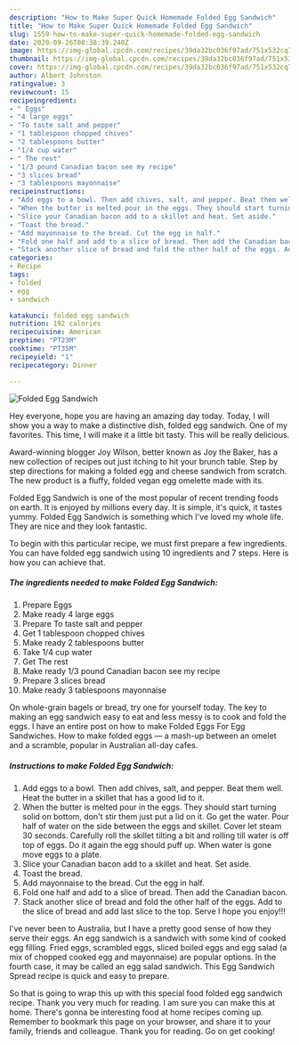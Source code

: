 ```yaml
---
description: "How to Make Super Quick Homemade Folded Egg Sandwich"
title: "How to Make Super Quick Homemade Folded Egg Sandwich"
slug: 1559-how-to-make-super-quick-homemade-folded-egg-sandwich
date: 2020-09-26T08:38:39.240Z
image: https://img-global.cpcdn.com/recipes/39da32bc036f97ad/751x532cq70/folded-egg-sandwich-recipe-main-photo.jpg
thumbnail: https://img-global.cpcdn.com/recipes/39da32bc036f97ad/751x532cq70/folded-egg-sandwich-recipe-main-photo.jpg
cover: https://img-global.cpcdn.com/recipes/39da32bc036f97ad/751x532cq70/folded-egg-sandwich-recipe-main-photo.jpg
author: Albert Johnston
ratingvalue: 3
reviewcount: 15
recipeingredient:
- " Eggs"
- "4 large eggs"
- "To taste salt and pepper"
- "1 tablespoon chopped chives"
- "2 tablespoons butter"
- "1/4 cup water"
- " The rest"
- "1/3 pound Canadian bacon see my recipe"
- "3 slices bread"
- "3 tablespoons mayonnaise"
recipeinstructions:
- "Add eggs to a bowl. Then add chives, salt, and pepper. Beat them well. Heat the butter in a skillet that has a good lid to it."
- "When the butter is melted pour in the eggs. They should start turning solid on bottom, don&#39;t stir them just put a lid on it. Go get the water. Pour half of water on the side between the eggs and skillet. Cover let steam 30 seconds. Carefully roll the skillet tilting a bit and rolling till water is off top of eggs. Do it again the egg should puff up. When water is gone move eggs to a plate."
- "Slice your Canadian bacon add to a skillet and heat. Set aside."
- "Toast the bread."
- "Add mayonnaise to the bread. Cut the egg in half."
- "Fold one half and add to a slice of bread. Then add the Canadian bacon."
- "Stack another slice of bread and fold the other half of the eggs. Add to the slice of bread and add last slice to the top. Serve I hope you enjoy!!!"
categories:
- Recipe
tags:
- folded
- egg
- sandwich

katakunci: folded egg sandwich 
nutrition: 192 calories
recipecuisine: American
preptime: "PT23M"
cooktime: "PT35M"
recipeyield: "1"
recipecategory: Dinner

---
```



![Folded Egg Sandwich](https://img-global.cpcdn.com/recipes/39da32bc036f97ad/751x532cq70/folded-egg-sandwich-recipe-main-photo.jpg)

Hey everyone, hope you are having an amazing day today. Today, I will show you a way to make a distinctive dish, folded egg sandwich. One of my favorites. This time, I will make it a little bit tasty. This will be really delicious.

Award-winning blogger Joy Wilson, better known as Joy the Baker, has a new collection of recipes out just itching to hit your brunch table. Step by step directions for making a folded egg and cheese sandwich from scratch. The new product is a fluffy, folded vegan egg omelette made with its.

Folded Egg Sandwich is one of the most popular of recent trending foods on earth. It is enjoyed by millions every day. It is simple, it's quick, it tastes yummy. Folded Egg Sandwich is something which I've loved my whole life. They are nice and they look fantastic.


To begin with this particular recipe, we must first prepare a few ingredients. You can have folded egg sandwich using 10 ingredients and 7 steps. Here is how you can achieve that.

<!--inarticleads1-->

##### The ingredients needed to make Folded Egg Sandwich:

1. Prepare  Eggs
1. Make ready 4 large eggs
1. Prepare To taste salt and pepper
1. Get 1 tablespoon chopped chives
1. Make ready 2 tablespoons butter
1. Take 1/4 cup water
1. Get  The rest
1. Make ready 1/3 pound Canadian bacon see my recipe
1. Prepare 3 slices bread
1. Make ready 3 tablespoons mayonnaise


On whole-grain bagels or bread, try one for yourself today. The key to making an egg sandwich easy to eat and less messy is to cook and fold the eggs. I have an entire post on how to make Folded Eggs For Egg Sandwiches. How to make folded eggs — a mash-up between an omelet and a scramble, popular in Australian all-day cafes. 

<!--inarticleads2-->

##### Instructions to make Folded Egg Sandwich:

1. Add eggs to a bowl. Then add chives, salt, and pepper. Beat them well. Heat the butter in a skillet that has a good lid to it.
1. When the butter is melted pour in the eggs. They should start turning solid on bottom, don&#39;t stir them just put a lid on it. Go get the water. Pour half of water on the side between the eggs and skillet. Cover let steam 30 seconds. Carefully roll the skillet tilting a bit and rolling till water is off top of eggs. Do it again the egg should puff up. When water is gone move eggs to a plate.
1. Slice your Canadian bacon add to a skillet and heat. Set aside.
1. Toast the bread.
1. Add mayonnaise to the bread. Cut the egg in half.
1. Fold one half and add to a slice of bread. Then add the Canadian bacon.
1. Stack another slice of bread and fold the other half of the eggs. Add to the slice of bread and add last slice to the top. Serve I hope you enjoy!!!


I&#39;ve never been to Australia, but I have a pretty good sense of how they serve their eggs. An egg sandwich is a sandwich with some kind of cooked egg filling. Fried eggs, scrambled eggs, sliced boiled eggs and egg salad (a mix of chopped cooked egg and mayonnaise) are popular options. In the fourth case, it may be called an egg salad sandwich. This Egg Sandwich Spread recipe is quick and easy to prepare. 

So that is going to wrap this up with this special food folded egg sandwich recipe. Thank you very much for reading. I am sure you can make this at home. There's gonna be interesting food at home recipes coming up. Remember to bookmark this page on your browser, and share it to your family, friends and colleague. Thank you for reading. Go on get cooking!
